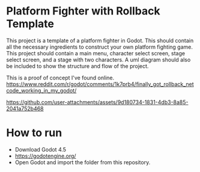 # Platform Fighter with Rollback Template
This project is a template of a platform fighter in Godot.
This should contain all the necessary ingredients to construct your own platform fighting game.
This project should contain a main menu, character select screen, stage select screen, and a stage with two characters. 
A uml diagram should also be included to show the structure and flow of the project.

This is a proof of concept I've found online.
https://www.reddit.com/r/godot/comments/1k7prb4/finally_got_rollback_netcode_working_in_my_godot/

https://github.com/user-attachments/assets/9d180734-1831-4db3-8a85-2041a752b468

# How to run
- Download Godot 4.5
- https://godotengine.org/
- Open Godot and import the folder from this repository.
<!--
# How to run
Provide here instructions on how to use your application.   
- Download the latest binary from the Release section on the right on GitHub.  
- On the command line uncompress using
```
tar -xzf  
```
- On the command line run with
```
./hello
```
- You will see Hello World! on your terminal. 

# How to contribute
Follow this project board to know the latest status of the project: [http://...]([http://...])  

### How to build
- Use this github repository: ... 
- Specify what branch to use for a more stable release or for cutting edge development.  
- Use InteliJ 11
- Specify additional library to download if needed 
- What file and target to compile and run. 
- What is expected to happen when the app start. 
-->
